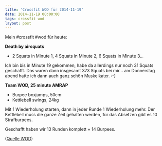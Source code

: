 ```yaml
---
title: 'Crossfit WOD für 2014-11-19'
date: 2014-11-19 00:00:00 
tags: crossfit wod
layout: post
---
```

Mein #crossfit #wod für heute:

**Death by airsquats**

* 2 Squats in Minute 1, 4 Squats in Minute 2, 6 Squats in Minute 3...

Ich bin bis in Minute 19 gekommen, habe da allerdings nur noch 31 Squats geschafft. Das waren dann insgesamt 373 Squats bei mir... am Donnerstag abend hatte ich dann auch ganz schön Muskelkater. :-)

**Team WOD, 25 minute AMRAP**

* Burpee boxjumps, 50cm
* Kettlebell swings, 24kg

Mit 1 Wiederholung starten, dann in jeder Runde 1 Wiederholung mehr. Der Kettlebell muss die ganze Zeit gehalten werden, für das Absetzen gibt es 10 Strafburpees.

Geschafft haben wir 13 Runden komplett + 14 Burpees.

([Quelle WOD][0])

[0]: http://www.crossfithh.de/workouts--news/workout-wednesday45

